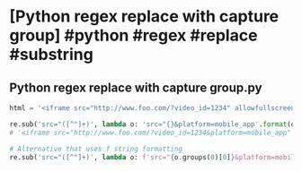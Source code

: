 # [Python regex replace with capture group] #python #regex #replace #substring

## Python regex replace with capture group.py

```python
html = '<iframe src="http://www.foo.com/?video_id=1234" allowfullscreen>'

re.sub('src="([^"]+)', lambda o: 'src="{}&platform=mobile_app'.format(o.groups(0)[0]), html)
# '<iframe src="http://www.foo.com/?video_id=1234&platform=mobile_app" allowfullscreen>'

# Alternative that uses f string formatting
re.sub('src="([^"]+)', lambda o: f'src="{o.groups(0)[0]}&platform=mobile_app', html)
```


